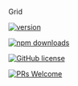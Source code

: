 Grid

[![version](https://img.shields.io/npm/v/@g20/grid.svg)](https://www.npmjs.com/package/@g20/grid) 

[![npm downloads](https://img.shields.io/npm/dm/@g20/grid.svg)](https://npm-stat.com/charts.html?package=@g20/grid&from=2022-09-01)

[![GitHub license](https://img.shields.io/badge/license-MIT-blue.svg)](./LICENSE)

[![PRs Welcome](https://img.shields.io/badge/PRs-welcome-brightgreen.svg)](./CONTRIBUTING.md)
